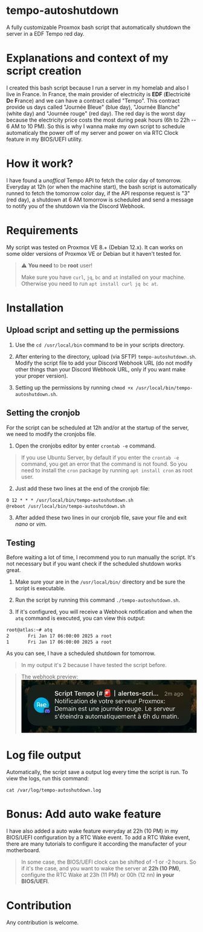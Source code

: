 # tempo-autoshutdown
A fully customizable Proxmox bash script that automatically shutdown the server in a EDF Tempo red day.

# Explanations and context of my script creation

I created this bash script because I run a server in my homelab and also I live in France. In France, the main provider of electricity is **EDF** (**E**lectricité **D**e **F**rance) and we can have a contract called "Tempo". This contract provide us days called "Journée Bleue" (blue day), "Journée Blanche" (white day) and "Journée rouge" (red day). The red day is the worst day because the electricity price costs the most during peak hours (6h to 22h -- 6 AM to 10 PM). So this is why I wanna make my own script to schedule automaticaly the power off of my server and power on via RTC Clock feature in my BIOS/UEFI utility.

# How it work?

I have found a *unoffical* Tempo API to fetch the color day of tomorrow. Everyday at 12h (or when the machine start), the bash script is automatically runned to fetch the tomorrow color day, if the API response request is "3" (red day), a shutdown at 6 AM tomorrow is scheduled and send a message to notify you of the shutdown via the Discord Webhook.

# Requirements

My script was tested on Proxmox VE 8.+ (Debian 12.x). It can works on some older versions of Proxmox VE or Debian but it haven't tested for.
> ⚠ **You need** to be **root** user! 
>
> Make sure you have `curl`, `jq`, `bc` and `at` installed on your machine. Otherwise you need to run `apt install curl jq bc at`.

# Installation

## Upload script and setting up the permissions 

1. Use the `cd /usr/local/bin` command to be in your scripts directory.

2. After entering to the directory, upload (via SFTP) `tempo-autoshutdown.sh`. Modify the script file to add your Discord Webhook URL (do not modify other things than your Discord Webhook URL, only if you want make your proper version).

3. Setting up the permissions by running `chmod +x /usr/local/bin/tempo-autoshutdown.sh`.

## Setting the cronjob
For the script can be scheduled at 12h and/or at the startup of the server, we need to modify the cronjobs file.

1. Open the cronjobs editor by enter `crontab -e` command.
> If you use Ubuntu Server, by default if you enter the `crontab -e` command, you get an error that the command is not found. So you need to install the `cron` package by running `apt install cron` as root user.

2. Just add these two lines at the end of the cronjob file:

```
0 12 * * * /usr/local/bin/tempo-autoshutdown.sh
@reboot /usr/local/bin/tempo-autoshutdown.sh
```

3. After added these two lines in our cronjob file, save your file and exit *nano* or *vim*.

## Testing

Before waiting a lot of time, I recommend you to run manually the script. It's not necessary but if you want check if the scheduled shutdown works great.

1. Make sure your are in the `/usr/local/bin/` directory and be sure the script is executable.

2. Run the script by running this command `./tempo-autoshutdown.sh`.

3. If it's configured, you will receive a Webhook notification and when the `atq` command is executed, you can view this output:
```
root@atlas:~# atq
2       Fri Jan 17 06:00:00 2025 a root
1       Fri Jan 17 06:00:00 2025 a root
```
As you can see, I have a scheduled shutdown for tomorrow.
> In my output it's 2 because I have tested the script before.

> The webhook preview:
> ![prev](https://github.com/ngrt-sh/tempo-autoshutdown/blob/main/Webhook_Preview.jpg?raw=true)

# Log file output

Automatically, the script save a output log every time the script is run.
To view the logs, run this command:
```
cat /var/log/tempo-autoshutdown.log
```

# Bonus: Add auto wake feature

I have also added a auto wake feature everyday at 22h (10 PM) in my BIOS/UEFI configuration by a RTC Wake event. To add a RTC Wake event, there are many tutorials to configure it according the manufacter of your motherboard.

> In some case, the BIOS/UEFI clock can be shifted of -1 or -2 hours. So if it's the case, and you want to wake the server at **22h (10 PM)**, configure the RTC Wake at 23h (11 PM) or 00h (12 nn) **in your BIOS/UEFI**.

# Contribution

Any contribution is welcome.
